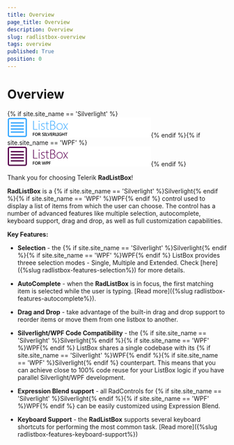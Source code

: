```yaml
---
title: Overview
page_title: Overview
description: Overview
slug: radlistbox-overview
tags: overview
published: True
position: 0
---
```


# Overview


{% if site.site_name == 'Silverlight' %}![Rad List Box Overview 010 SL](images/RadListBox_Overview_010_SL.png){% endif %}{% if site.site_name == 'WPF' %}![Rad List Box Overview 010 WPF](images/RadListBox_Overview_010_WPF.png){% endif %}

Thank you for choosing Telerik __RadListBox__!

__RadListBox__ is a {% if site.site_name == 'Silverlight' %}Silverlight{% endif %}{% if site.site_name == 'WPF' %}WPF{% endif %} control used to display a list of items from which the user can choose. The control has a number of advanced features like multiple selection, autocomplete, keyboard support, drag and drop, as well as full customization capabilities.

__Key Features:__

* __Selection__ - the {% if site.site_name == 'Silverlight' %}Silverlight{% endif %}{% if site.site_name == 'WPF' %}WPF{% endif %} ListBox provides threee selection modes - Single, Multiple and Extended. Check [here]({%slug radlistbox-features-selection%}) for more details.          

* __AutoComplete__ - when the __RadListBox__ is in focus, the first matching item is selected while the user is typing. [Read more]({%slug radlistbox-features-autocomplete%}).          

* __Drag and Drop__ - take advantage of the built-in drag and drop support to reorder items or move them from one listbox to another.          

* __Silverlight/WPF Code Compatibility__ - the {% if site.site_name == 'Silverlight' %}Silverlight{% endif %}{% if site.site_name == 'WPF' %}WPF{% endif %} ListBox shares a single codebase with its {% if site.site_name == 'Silverlight' %}WPF{% endif %}{% if site.site_name == 'WPF' %}Silverlight{% endif %} counterpart. This means that you can achieve close to 100% code reuse for your ListBox logic if you have parallel Silverlight/WPF development.          

* __Expression Blend support__ - all RadControls for {% if site.site_name == 'Silverlight' %}Silverlight{% endif %}{% if site.site_name == 'WPF' %}WPF{% endif %} can be easily customized using Expression Blend.          

* __Keyboard Support__ - the __RadListBox__ supports several keyboard shortcuts for performing the most common task. [Read more]({%slug radlistbox-features-keyboard-support%})